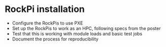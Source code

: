 # RockPi installation
- Configure the RockPis to use PXE
- Set up the RockPis to work as an HPC, following specs from the poster
- Test that this is working with module loads and basic test jobs
- Document the process for reproducibility
